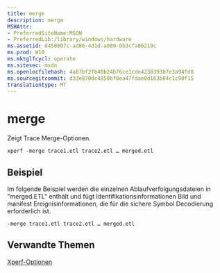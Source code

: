 ```yaml
---
title: merge
description: merge
MSHAttr:
- PreferredSiteName:MSDN
- PreferredLib:/library/windows/hardware
ms.assetid: d450807c-ad86-4d1d-a089-0b3cfa86219c
ms.prod: W10
ms.mktglfcycl: operate
ms.sitesec: msdn
ms.openlocfilehash: 4a87bf2fb40b24b76ce1cde4238393b7e3a94fd8
ms.sourcegitcommit: d33e870dc4850bf0ea47fdae0d163b04c1c90f15
translationtype: MT
---
```

# <a name="merge"></a>merge


Zeigt Trace Merge-Optionen.

``` syntax
xperf -merge trace1.etl trace2.etl … merged.etl
```

## <a name="example"></a>Beispiel


Im folgende Beispiel werden die einzelnen Ablaufverfolgungsdateien in "merged.ETL" enthält und fügt Identifikationsinformationen Bild und manifest Ereignisinformationen, die für die sichere Symbol Decodierung erforderlich ist.

``` syntax
-merge trace1.etl trace2.etl … merged.etl
```

## <a name="related-topics"></a>Verwandte Themen


[Xperf-Optionen](xperf-options.md)

 

 







